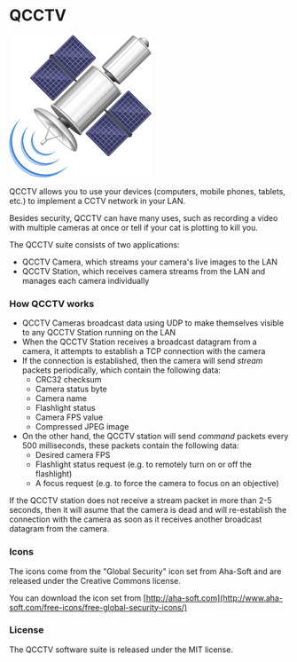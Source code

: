 # QCCTV

![QCCTV Station](QCCTV-Station/linux/qcctv-station.png)

QCCTV allows you to use your devices (computers, mobile phones, tablets, etc.) to implement a CCTV network in your LAN.

Besides security, QCCTV can have many uses, such as recording a video with multiple cameras at once or tell if your cat is plotting to kill you.

The QCCTV suite consists of two applications:

- QCCTV Camera, which streams your camera's live images to the LAN
- QCCTV Station, which receives camera streams from the LAN and manages each camera individually

### How QCCTV works

- QCCTV Cameras broadcast data using UDP to make themselves visible to any QCCTV Station running on the LAN
- When the QCCTV Station receives a broadcast datagram from a camera, it attempts to establish a TCP connection with the camera
- If the connection is established, then the camera will send *stream* packets periodically, which contain the following data:
    - CRC32 checksum
    - Camera status byte
    - Camera name
    - Flashlight status
    - Camera FPS value
    - Compressed JPEG image
- On the other hand, the QCCTV station will send *command* packets every 500 milliseconds, these packets contain the following data:
    - Desired camera FPS
    - Flashlight status request (e.g. to remotely turn on or off the flashlight)
    - A focus request (e.g. to force the camera to focus on an objective)

If the QCCTV station does not receive a stream packet in more than 2-5 seconds, then it will asume that the camera is dead and will re-establish the connection with the camera as soon as it receives another broadcast datagram from the camera.

### Icons 

The icons come from the "Global Security" icon set from Aha-Soft and are released under the Creative Commons license.

You can download the icon set from [http://aha-soft.com](http://www.aha-soft.com/free-icons/free-global-security-icons/)

### License

The QCCTV software suite is released under the MIT license.
